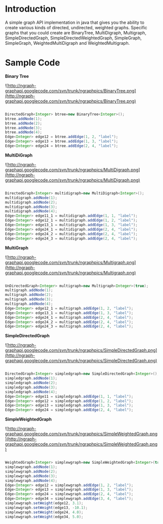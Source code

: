 # Introduction #

A simple graph API implementation in java that gives you the ability to create various kinds of directed, undirected, weighted graphs. Specific graphs that you could create are BinaryTree, MultiDigraph, Multigraph, SimpleDirectedGraph, SimpleDirectedWeightedGraph, SimpleGraph, SimpleGraph, WeightedMultiDigraph and WeightedMultigraph.


# Sample Code #

**Binary Tree**

![http://ngraph-graphapi.googlecode.com/svn/trunk/ngraphpics/BinaryTree.png](http://ngraph-graphapi.googlecode.com/svn/trunk/ngraphpics/BinaryTree.png)

```java

DirectedGraph<Integer> btree=new BinaryTree<Integer>();
btree.addNode(1);
btree.addNode(2);
btree.addNode(3);
btree.addNode(4);
Edge<Integer> edge12 = btree.addEdge(1, 2, "label");
Edge<Integer> edge13 = btree.addEdge(1, 3, "label");
Edge<Integer> edge24 = btree.addEdge(2, 4, "label");
```

**MultiDiGraph**

![http://ngraph-graphapi.googlecode.com/svn/trunk/ngraphpics/MultiDigraph.png](http://ngraph-graphapi.googlecode.com/svn/trunk/ngraphpics/MultiDigraph.png)

```java

DirectedGraph<Integer> multidigraph=new MultiDigraph<Integer>();
multidigraph.addNode(1);
multidigraph.addNode(2);
multidigraph.addNode(3);
multidigraph.addNode(4);
Edge<Integer> edge11_1 = multidigraph.addEdge(1, 1, "label");
Edge<Integer> edge12_1 = multidigraph.addEdge(1, 2, "label");
Edge<Integer> edge13_1 = multidigraph.addEdge(1, 3, "label");
Edge<Integer> edge24_1 = multidigraph.addEdge(2, 4, "label");
Edge<Integer> edge24_2 = multidigraph.addEdge(2, 4, "label");
Edge<Integer> edge24_3 = multidigraph.addEdge(2, 4, "label");
```

**MultiGraph**

![http://ngraph-graphapi.googlecode.com/svn/trunk/ngraphpics/Multigraph.png](http://ngraph-graphapi.googlecode.com/svn/trunk/ngraphpics/Multigraph.png)

```java

UnDirectedGraph<Integer> multigraph=new Multigraph<Integer>(true);
multigraph.addNode(1);
multigraph.addNode(2);
multigraph.addNode(3);
multigraph.addNode(4);
Edge<Integer> edge12_1 = multigraph.addEdge(1, 2, "label");
Edge<Integer> edge13_1 = multigraph.addEdge(1, 3, "label");
Edge<Integer> edge24_1 = multigraph.addEdge(2, 4, "label");
Edge<Integer> edge24_2 = multigraph.addEdge(2, 4, "label");
Edge<Integer> edge24_3 = multigraph.addEdge(2, 4, "label");
```

**SimpleDirectedGraph**

![http://ngraph-graphapi.googlecode.com/svn/trunk/ngraphpics/SimpleDirectedGraph.png](http://ngraph-graphapi.googlecode.com/svn/trunk/ngraphpics/SimpleDirectedGraph.png)

```java

DirectedGraph<Integer> simpledgraph=new SimpleDirectedGraph<Integer>();
simpledgraph.addNode(1);
simpledgraph.addNode(2);
simpledgraph.addNode(3);
simpledgraph.addNode(4);
Edge<Integer> edge11 = simpledgraph.addEdge(1, 1, "label");
Edge<Integer> edge12 = simpledgraph.addEdge(1, 2, "label");
Edge<Integer> edge13 = simpledgraph.addEdge(1, 3, "label");
Edge<Integer> edge24 = simpledgraph.addEdge(2, 4, "label");
```

**SimpleWeightedGraph**

![http://ngraph-graphapi.googlecode.com/svn/trunk/ngraphpics/SimpleWeightedGraph.png](http://ngraph-graphapi.googlecode.com/svn/trunk/ngraphpics/SimpleWeightedGraph.png)

```java

WeightedGraph<Integer> simplewgraph=new SimpleWeightedGraph<Integer>(true);
simplewgraph.addNode(1);
simplewgraph.addNode(2);
simplewgraph.addNode(3);
simplewgraph.addNode(4);
Edge<Integer> edge12 = simplewgraph.addEdge(1, 2, "label");
Edge<Integer> edge13 = simplewgraph.addEdge(1, 3, "label");
Edge<Integer> edge24 = simplewgraph.addEdge(2, 4, "label");
Edge<Integer> edge34 = simplewgraph.addEdge(3, 4, "label");
simplewgraph.setWeight(edge12, 3.1);
simplewgraph.setWeight(edge13, -10.1);
simplewgraph.setWeight(edge24, 4.0);
simplewgraph.setWeight(edge34, 5.0);
```